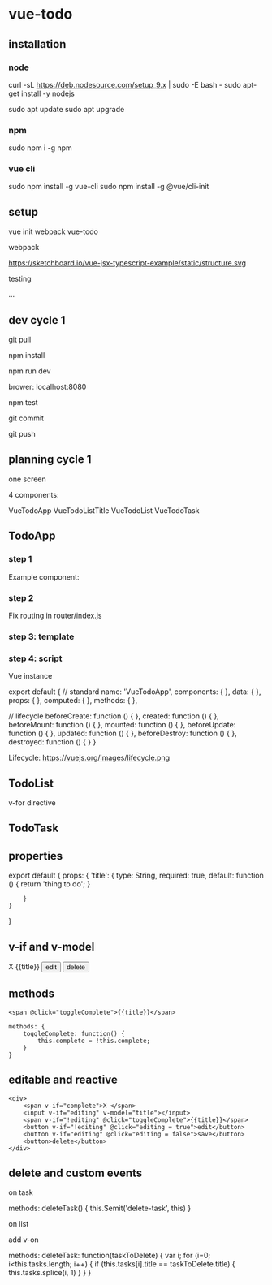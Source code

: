 # vue-todo

## installation

### node

curl -sL https://deb.nodesource.com/setup_9.x | sudo -E bash -
sudo apt-get install -y nodejs

sudo apt update
sudo apt upgrade


### npm

sudo npm i -g npm

### vue cli

sudo npm install -g vue-cli
sudo npm install -g @vue/cli-init


## setup

vue init webpack vue-todo


webpack

https://sketchboard.io/vue-jsx-typescript-example/static/structure.svg

testing

...

<initalize a new git repo here>


## dev cycle 1

git pull

npm install

npm run dev

brower: localhost:8080

<make changes>

npm test

git commit

git push

## planning cycle 1

one screen

4 components:

VueTodoApp
VueTodoListTitle
VueTodoList
VueTodoTask


## TodoApp

### step 1

Example component:

<template>
    
</template>

<script>
export default {
    
}
</script>

<style scoped>

</style>

### step 2
Fix routing in router/index.js

### step 3: template
<template>
    
</template>




### step 4: script

Vue instance

export default {
  // standard
  name: 'VueTodoApp',
  components: { },
  data: { },
  props: { },
  computed: { },
  methods: { },
  
  // lifecycle
  beforeCreate: function () { },
  created: function () { },
  beforeMount: function () { },
  mounted: function () { },
  beforeUpdate: function () { },
  updated: function () { },
  beforeDestroy: function () { },
  destroyed: function () { }
}

Lifecycle: https://vuejs.org/images/lifecycle.png

## TodoList

v-for directive


## TodoTask

## properties

export default {
    props: {
        'title': {
            type: String,
            required: true,
            default: function () {
                return 'thing to do';
            }

        }
    }
}

## v-if and v-model

<div>
    <span v-if="complete">X </span>
    <span @click="toggleComplete">{{title}}</span>
    <button>edit</button>
    <button>delete</button>
</div>



## methods

    <span @click="toggleComplete">{{title}}</span>

    methods: {
        toggleComplete: function() {
            this.complete = !this.complete;
        }
    }

## editable and reactive

    <div>
        <span v-if="complete">X </span>
        <input v-if="editing" v-model="title"></input>
        <span v-if="!editing" @click="toggleComplete">{{title}}</span>
        <button v-if="!editing" @click="editing = true">edit</button>
        <button v-if="editing" @click="editing = false">save</button>
        <button>delete</button>
    </div>

## delete and custom events

on task

methods:
        deleteTask() {
            this.$emit('delete-task', this)
        }

on list

add v-on
            <vue-todo-task :title="task.title" :complete="task.complete" v-on:delete-task="deleteTask"></vue-todo-task>


methods:
       deleteTask: function(taskToDelete) {
            var i;
            for (i=0; i<this.tasks.length; i++) {
                if (this.tasks[i].title == taskToDelete.title) {
                    this.tasks.splice(i, 1)
                }
            }
        }
